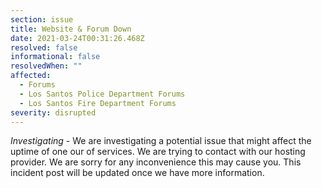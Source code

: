 ```yaml
---
section: issue
title: Website & Forum Down
date: 2021-03-24T00:31:26.468Z
resolved: false
informational: false
resolvedWhen: ""
affected:
  - Forums
  - Los Santos Police Department Forums
  - Los Santos Fire Department Forums
severity: disrupted
---
```

*Investigating* - We are investigating a potential issue that might affect the uptime of one our of services. We are trying to contact with our hosting provider. We are sorry for any inconvenience this may cause you. This incident post will be updated once we have more information.